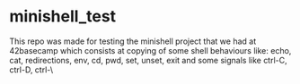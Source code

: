 # minishell_test
This repo was made for testing the minishell project that we had at 42basecamp which consists at copying of some shell behaviours like: echo, cat, redirections, env, cd, pwd, set, unset, exit and some signals like ctrl-C, ctrl-D, ctrl-\
